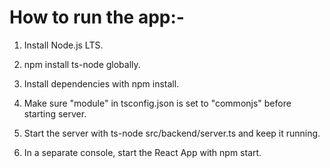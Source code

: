 # How to run the app:-

1. Install Node.js LTS.

2. npm install ts-node globally.

3. Install dependencies with npm install.

4. Make sure "module" in tsconfig.json is set to "commonjs" before starting server.

5. Start the server with ts-node src/backend/server.ts and keep it running.

6. In a separate console, start the React App with npm start.


